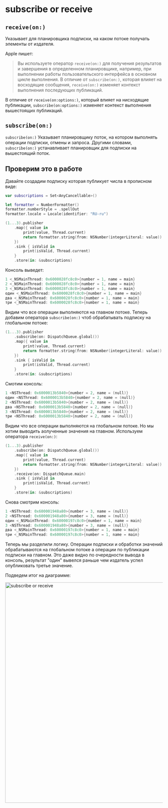 # subscribe or receive

## `receive(on:)`
Указывает для планировщика подписки, на каком потоке получать элементы от издателя.

Apple пишет:
> Вы используете оператор `receive(on:)` для получения результатов и завершения в определенном планировщике, например, при выполнении работы пользовательского интерфейса в основном цикле выполнения. В отличие от `subscribe(on:)`, которая влияет на восходящие сообщения, `receive(on:)` изменяет контекст выполнения последующих публикаций.

В отличие от `receive(on:options:)`, который влияет на нисходящие публикации, `subscribe(on:options:)` изменяет контекст выполнения вышестоящих публикаций.

## `subscribe(on:)`
`subscribe(on:)` Указывает планировщику поток, на котором выполнять операции подписки, отмены и запроса. Другими словами, `subscribe(on:)` устанавливает планировщик для подписки на вышестоящий поток.

## Проверим это в работе
Давайте создадим подписку которая публикует числа в прописном виде:
```swift
var subscriptions = Set<AnyCancellable>()

let formatter = NumberFormatter()
formatter.numberStyle = .spellOut
formatter.locale = Locale(identifier: "RU-ru")

(1...3).publisher
    .map({ value in
        print(value, Thread.current)
        return formatter.string(from: NSNumber(integerLiteral: value)) ?? ""
    })
    .sink { isValid in
        print(isValid, Thread.current)
    }
    .store(in: &subscriptions)
```

Консоль выведет:
```swift
1 <_NSMainThread: 0x6000028fc8c0>{number = 1, name = main}
2 <_NSMainThread: 0x6000028fc8c0>{number = 1, name = main}
3 <_NSMainThread: 0x6000028fc8c0>{number = 1, name = main}
один <_NSMainThread: 0x6000028fc8c0>{number = 1, name = main}
два <_NSMainThread: 0x6000028fc8c0>{number = 1, name = main}
три <_NSMainThread: 0x6000028fc8c0>{number = 1, name = main}
```

Видим что все операции выполняются на главном потоке.
Теперь добавим оператора `subscribe(on:)` чтоб обрабатывать подписку на глобальном потоке:
```swift
(1...3).publisher
    .subscribe(on: DispatchQueue.global())
    .map({ value in
        print(value, Thread.current)
        return formatter.string(from: NSNumber(integerLiteral: value)) ?? ""
    })
    .sink { isValid in
        print(isValid, Thread.current)
    }
    .store(in: &subscriptions)
```
Смотим консоль:
```swift
1 <NSThread: 0x6000013b5840>{number = 2, name = (null)}
один <NSThread: 0x6000013b5840>{number = 2, name = (null)}
2 <NSThread: 0x6000013b5840>{number = 2, name = (null)}
два <NSThread: 0x6000013b5840>{number = 2, name = (null)}
3 <NSThread: 0x6000013b5840>{number = 2, name = (null)}
три <NSThread: 0x6000013b5840>{number = 2, name = (null)}
```
Видим что все операции выполняются на глобальном потоке. Но мы хотим выводить аолученные значения на главном. Используем оператора `receive(on:)`:
```swift
(1...3).publisher
    .subscribe(on: DispatchQueue.global())
    .map({ value in
        print(value, Thread.current)
        return formatter.string(from: NSNumber(integerLiteral: value)) ?? ""
    })
    .receive(on: DispatchQueue.main)
    .sink { isValid in
        print(isValid, Thread.current)
    }
    .store(in: &subscriptions)
```
Снова смотрим консоль:
```swift
1 <NSThread: 0x600001948a80>{number = 3, name = (null)}
2 <NSThread: 0x600001948a80>{number = 3, name = (null)}
один <_NSMainThread: 0x60000197c8c0>{number = 1, name = main}
3 <NSThread: 0x600001948a80>{number = 3, name = (null)}
два <_NSMainThread: 0x60000197c8c0>{number = 1, name = main}
три <_NSMainThread: 0x60000197c8c0>{number = 1, name = main}
```
Теперь мы разделили логику. Операции подписки и обработки значений обрабатываются на глобальном потоке а операции по публикации подписки на главном. Это даже видно по очередности вывода в консоль, результат "один" вывелся раньше чем издатель успел опубликовать третье значение.

Подведем итог на диаграмме:

<img width="702" alt="subscribe or receive" src="https://github.com/DenDmitriev/iOS-Interview/assets/65191747/7f1584c1-0f01-4ace-84d2-969416ca3206">
